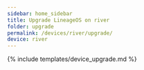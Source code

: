```yaml
---
sidebar: home_sidebar
title: Upgrade LineageOS on river
folder: upgrade
permalink: /devices/river/upgrade/
device: river
---
```

{% include templates/device_upgrade.md %}
